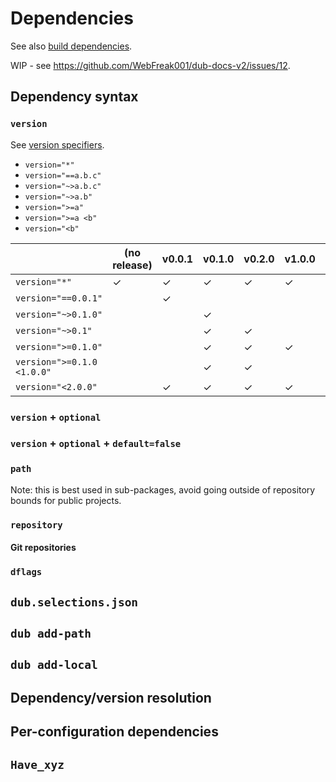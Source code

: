 # Dependencies

See also [build dependencies](./build_settings.md#dependencies).

WIP - see <https://github.com/WebFreak001/dub-docs-v2/issues/12>.

## Dependency syntax

### `version`

See [version specifiers](./build_settings.md#version-specifiers).

* `version="*"`
* `version="==a.b.c"`
* `version="~>a.b.c"`
* `version="~>a.b"`
* `version=">=a"`
* `version=">=a <b"`
* `version="<b"`

|                            | (no release) | v0.0.1 | v0.1.0 | v0.2.0 | v1.0.0 | v2.0.0 |
|----------------------------|--------------|--------|--------|--------|--------|--------|
| `version="*"`              | ✓            | ✓      | ✓      | ✓      | ✓      | ✓      |
| `version="==0.0.1"`        |              | ✓      |        |        |        |        |
| `version="~>0.1.0"`        |              |        | ✓      |        |        |        |
| `version="~>0.1"`          |              |        | ✓      | ✓      |        |        |
| `version=">=0.1.0"`        |              |        | ✓      | ✓      | ✓      | ✓      |
| `version=">=0.1.0 <1.0.0"` |              |        | ✓      | ✓      |        |        |
| `version="<2.0.0"`         |              | ✓      | ✓      | ✓      | ✓      |        |

### `version` + `optional`
### `version` + `optional` + `default=false`
### `path`

Note: this is best used in sub-packages, avoid going outside of repository bounds for public projects.

### `repository`
#### Git repositories

### `dflags`
## `dub.selections.json`
## `dub add-path`
## `dub add-local`
## Dependency/version resolution
## Per-configuration dependencies
## `Have_xyz`
